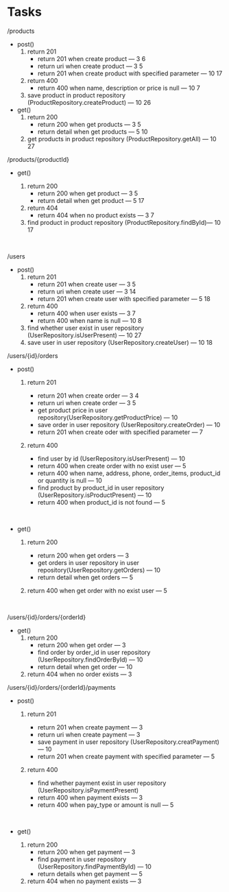# Tasks

/products

- post()
  1. return 201
     - return 201 when create product — 3 6
     - return uri when create product — 3 5
     - return 201 when create product with specified parameter — 10 17
  2. return 400
     - return 400 when name, description or price is null — 10 7
  3. save product in product repository (ProductRepository.createProduct) — 10 26
- get()
  1. return 200
     - return 200 when get products — 3 5
     - return detail when get products — 5 10
  2. get products in product repository (ProductRepository.getAll) — 10 27 ​

/products/{productId}

- get()

  1. return 200
     - return 200 when get product — 3 5
     - return detail when get product — 5 17
  2. return 404
     - return 404 when no product exists — 3 7
  3. find product in product repository (ProductRepository.findById)— 10 17

  ​

/users

- post()
  1. return 201
     - return 201 when create user — 3 5
     - return uri when create user — 3 14
     - return 201 when create user with specified parameter — 5 18
  2. return 400
     - return 400 when user exists — 3 7
     - return 400 when name is null — 10 8
  3. find whether user exist in user repository (UserRepository.isUserPresent) — 10 27
  4. save user in user repository (UserRepository.createUser) — 10 18

/users/{id}/orders

- post()

  1. return 201

     - return 201 when create order — 3 4
     - return uri when create order — 3 5
     - get product price in user repository(UserRepository.getProductPrice) — 10
     - save order in user repository (UserRepository.createOrder) — 10
     - return 201 when create oder with specified parameter — 7

  2. return 400

     - find user by id (UserRepository.isUserPresent) — 10
     - return 400 when create order with no exist user — 5
     - return 400 when name, address, phone, order_items, product_id or quantity is null — 10
     - find product by product_id in user repository (UserRepository.isProductPresent) — 10
     - return 400 when product_id is not found — 5

     ​

- get()

  1. return 200

     - return 200 when get orders — 3
     - get orders in user repository in user repository(UserRepository.getOrders) — 10
     - return detail when get orders — 5

  2. return 400 when get order with no exist user — 5

     ​

/users/{id}/orders/{orderId}

- get()
  1. return 200
     - return 200 when get order — 3
     - find order by order_id in user repository (UserRepository.findOrderById) — 10
     - return detail when get order — 10
  2. return 404 when no order exists — 3

/users/{id}/orders/{orderId}/payments

- post()

  1. return 201

     - return 201 when create payment — 3
     - return uri when create payment — 3
     - save payment in user repository (UserRepository.creatPayment) — 10
     - return 201 when create payment with specified parameter — 5

  2. return 400

     - find whether payment exist in user repository (UserRepository.isPaymentPresent)
     - return 400 when payment exists — 3
     - return 400 when pay_type or amount is null — 5

     ​

- get()

  1. return 200
     - return 200 when get payment — 3
     - find payment in user repository (UserRepository.findPaymentById) — 10
     - return details when get payment — 5
  2. return 404 when no payment exists — 3